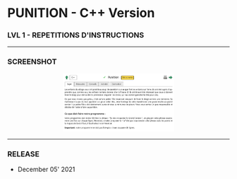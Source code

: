 # PUNITION - C++ Version
### LVL 1 - REPETITIONS D'INSTRUCTIONS

---
### **SCREENSHOT**

<div align="center">
    <img
        src="https://github.com/Ayckinn/CPP/blob/main/FRANCE_IOI/LEVEL_01/2_Repetition_instructions/01_punition/todo.png"
        alt="DEMO"
        style="width:50%">
</div>

---
### **RELEASE**

- December 05' 2021